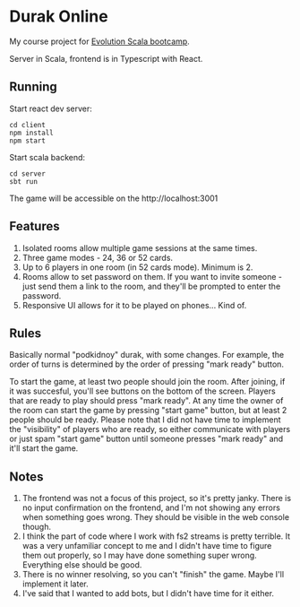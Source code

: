 # Durak Online

My course project for [Evolution Scala bootcamp](https://github.com/evolution-gaming/scala-bootcamp). 

Server in Scala, frontend is in Typescript with React.

## Running

Start react dev server:

```shell
cd client
npm install
npm start
```

Start scala backend:

```shell
cd server
sbt run
```

The game will be accessible on the http://localhost:3001

## Features

1. Isolated rooms allow multiple game sessions at the same times.
2. Three game modes - 24, 36 or 52 cards.
3. Up to 6 players in one room (in 52 cards mode). Minimum is 2.
4. Rooms allow to set password on them. If you want to invite someone - just send them a link to the room, and they'll be prompted to enter the password.
5. Responsive UI allows for it to be played on phones... Kind of.

## Rules

Basically normal "podkidnoy" durak, with some changes. For example, the order of turns is determined by the order of pressing "mark ready" button.

To start the game, at least two people should join the room. After joining, if it was succesful, you'll see buttons on the bottom of the screen. Players that are ready to play should press "mark ready". At any time the owner of the room can start the game by pressing "start game" button, but at least 2 people should be ready. Please note that I did not have time to implement the "visibility" of players who are ready, so either communicate with players or just spam "start game" button until someone presses "mark ready" and it'll start the game.

## Notes

1. The frontend was not a focus of this project, so it's pretty janky. There is no input confirmation on the frontend, and I'm not showing any errors when something goes wrong. They should be visible in the web console though.
2. I think the part of code where I work with fs2 streams is pretty terrible. It was a very unfamiliar concept to me and I didn't have time to figure them out properly, so I may have done something super wrong. Everything else should be good.
3. There is no winner resolving, so you can't "finish" the game. Maybe I'll implement it later.
4. I've said that I wanted to add bots, but I didn't have time for it either.

